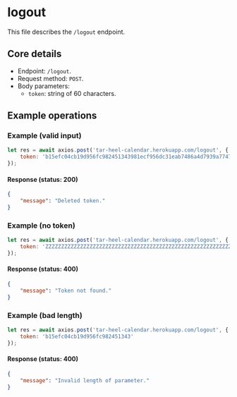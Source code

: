# logout
This file describes the `/logout` endpoint.

## Core details
* Endpoint: `/logout`.
* Request method: `POST`.
* Body parameters:
    * `token`: string of 60 characters.

## Example operations
### Example (valid input)
```js
let res = await axios.post('tar-heel-calendar.herokuapp.com/logout', {
    token: 'b15efc04cb19d956fc982451343981ecf956dc31eab7486a4d7939a77476'
});
```

#### Response (status: 200)
```json
{
    "message": "Deleted token."
}
```

### Example (no token)
```js
let res = await axios.post('tar-heel-calendar.herokuapp.com/logout', {
    token: 'ZZZZZZZZZZZZZZZZZZZZZZZZZZZZZZZZZZZZZZZZZZZZZZZZZZZZZZZZZZZZ'
});
```

#### Response (status: 400)
```json
{
    "message": "Token not found."
}
```

### Example (bad length)
```js
let res = await axios.post('tar-heel-calendar.herokuapp.com/logout', {
    token: 'b15efc04cb19d956fc982451343'
});
```

#### Response (status: 400)
```json
{
    "message": "Invalid length of parameter."
}
```